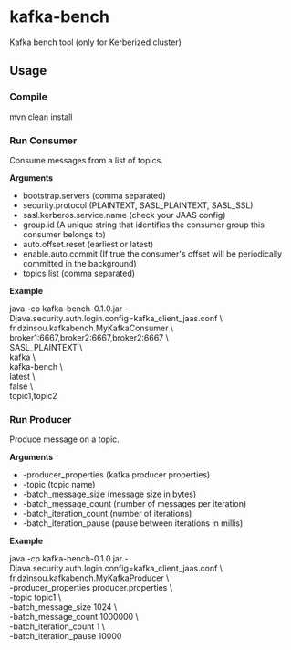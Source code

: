 # kafka-bench
Kafka bench tool (only for Kerberized cluster)

## Usage
### Compile
mvn clean install

### Run Consumer

Consume messages from a list of topics.

**Arguments**
* bootstrap.servers (comma separated)
* security.protocol (PLAINTEXT, SASL_PLAINTEXT, SASL_SSL)
* sasl.kerberos.service.name (check your JAAS config)
* group.id (A unique string that identifies the consumer group this consumer belongs to)
* auto.offset.reset (earliest or latest)
* enable.auto.commit (If true the consumer's offset will be periodically committed in the background)
* topics list (comma separated)

**Example**

java -cp kafka-bench-0.1.0.jar -Djava.security.auth.login.config=kafka_client_jaas.conf \\<br/>
fr.dzinsou.kafkabench.MyKafkaConsumer \\<br/>
broker1:6667,broker2:6667,broker2:6667 \\<br/>
SASL_PLAINTEXT \\<br/>
kafka \\<br/>
kafka-bench \\<br/>
latest \\<br/>
false \\<br/>
topic1,topic2

### Run Producer

Produce message on a topic.

**Arguments**

* -producer_properties (kafka producer properties)
* -topic (topic name)
* -batch_message_size (message size in bytes)
* -batch_message_count (number of messages per iteration)
* -batch_iteration_count (number of iterations)
* -batch_iteration_pause (pause between iterations in millis)

**Example**

java -cp kafka-bench-0.1.0.jar -Djava.security.auth.login.config=kafka_client_jaas.conf \\<br/>
fr.dzinsou.kafkabench.MyKafkaProducer \\<br/>
-producer_properties producer.properties \\<br/>
-topic topic1 \\<br/>
-batch_message_size 1024 \\<br/>
-batch_message_count 1000000 \\<br/>
-batch_iteration_count 1 \\<br/>
-batch_iteration_pause 10000
